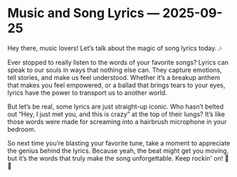 # Music and Song Lyrics — 2025-09-25

Hey there, music lovers! Let’s talk about the magic of song lyrics today. 🎶

Ever stopped to really listen to the words of your favorite songs? Lyrics can speak to our souls in ways that nothing else can. They capture emotions, tell stories, and make us feel understood. Whether it’s a breakup anthem that makes you feel empowered, or a ballad that brings tears to your eyes, lyrics have the power to transport us to another world.

But let’s be real, some lyrics are just straight-up iconic. Who hasn’t belted out “Hey, I just met you, and this is crazy” at the top of their lungs? It’s like those words were made for screaming into a hairbrush microphone in your bedroom.

So next time you’re blasting your favorite tune, take a moment to appreciate the genius behind the lyrics. Because yeah, the beat might get you moving, but it’s the words that truly make the song unforgettable. Keep rockin' on! 🤘🔥